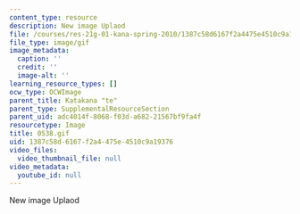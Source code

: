 ```yaml
---
content_type: resource
description: New image Uplaod
file: /courses/res-21g-01-kana-spring-2010/1387c58d6167f2a4475e4510c9a19376_0538.gif
file_type: image/gif
image_metadata:
  caption: ''
  credit: ''
  image-alt: ''
learning_resource_types: []
ocw_type: OCWImage
parent_title: Katakana "te"
parent_type: SupplementalResourceSection
parent_uid: adc4014f-8068-f03d-a682-21567bf9fa4f
resourcetype: Image
title: 0538.gif
uid: 1387c58d-6167-f2a4-475e-4510c9a19376
video_files:
  video_thumbnail_file: null
video_metadata:
  youtube_id: null
---
```

New image Uplaod

